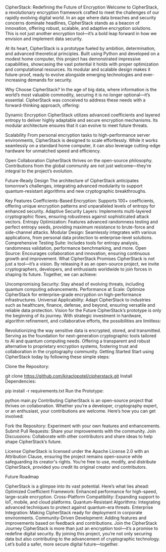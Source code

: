 CipherStack: Redefining the Future of Encryption
Welcome to CipherStack, a revolutionary encryption framework crafted to meet the challenges of our rapidly evolving digital world. In an age where data breaches and security concerns dominate headlines, CipherStack stands as a beacon of innovation, offering robust, scalable, and adaptive encryption solutions. This is not just another encryption tool—it’s a bold leap forward in how we envision and implement data security.

At its heart, CipherStack is a prototype fueled by ambition, determination, and advanced theoretical principles. Built using Python and developed on a modest home computer, this project has demonstrated impressive capabilities, showcasing the vast potential it holds with proper optimization and computational resources. Its modular and scalable design makes it future-proof, ready to evolve alongside emerging technologies and ever-increasing demands for security.

Why Choose CipherStack?
In the age of big data, where information is the world’s most valuable commodity, securing it is no longer optional—it’s essential. 
CipherStack was conceived to address these needs with a forward-thinking approach, offering:

Dynamic Encryption
CipherStack utilizes advanced coefficients and layered entropy to deliver highly adaptable and secure encryption mechanisms. 
Its modular architecture ensures that it can evolve to meet future threats.

Scalability
From personal encryption tasks to high-performance server environments, CipherStack is designed to scale effortlessly. 
While it works seamlessly on a standard home computer, it can also leverage cutting-edge hardware for unmatched speed and efficiency.

Open Collaboration
CipherStack thrives on the open-source philosophy. 
Contributions from the global community are not just welcome—they’re integral to the project’s evolution.

Future-Ready Design
The architecture of CipherStack anticipates tomorrow’s challenges, integrating advanced modularity to support quantum-resistant algorithms and new cryptographic breakthroughs.

Key Features
Coefficients-Based Encryption: Supports 100+ coefficients, offering unique encryption patterns and unparalleled levels of entropy for enhanced security.
Adaptive Security Layers: Implements multi-layered cryptographic flows, ensuring robustness against sophisticated attack vectors.
Entropy Optimization: Features advanced randomness testing and perfect entropy seeds, providing maximum resistance to brute-force and side-channel attacks.
Modular Design: Seamlessly integrates with various applications, from personal data protection to enterprise-level solutions.
Comprehensive Testing Suite: Includes tools for entropy analysis, randomness validation, performance benchmarking, and more.
Open Source: Encourages collaboration and innovation, ensuring continuous growth and improvement.
What CipherStack Promises
CipherStack is not just a tool—it’s a vision. By releasing it as an open-source project, we invite cryptographers, developers, and enthusiasts worldwide to join forces in shaping its future. Together, we can achieve:

Uncompromising Security: Stay ahead of evolving threats, including quantum computing advancements.
Performance at Scale: Optimize CipherStack for enterprise-grade encryption on high-performance infrastructures.
Universal Applicability: Adapt CipherStack to industries such as healthcare, finance, defense, and beyond, ensuring versatile and reliable data protection.
Vision for the Future
CipherStack’s prototype is only the beginning of its journey. With strategic investment in hardware, algorithm refinement, and collaborative efforts, the possibilities are limitless:

Revolutionizing the way sensitive data is encrypted, stored, and transmitted.
Serving as the foundation for next-generation cryptographic tools tailored to AI and quantum computing needs.
Offering a transparent and robust alternative to proprietary encryption systems, fostering trust and collaboration in the cryptography community.
Getting Started
Start using CipherStack today by following these simple steps:

Clone the Repository:

git clone https://github.com/kiraclopotel/cipherstack.git
Install Dependencies:

pip install -r requirements.txt
Run the Prototype:

python main.py
Contributing
CipherStack is an open-source project that thrives on collaboration. Whether you’re a developer, cryptography expert, or an enthusiast, your contributions are welcome. Here’s how you can get involved:

Fork the Repository: Experiment with your own features and enhancements.
Submit Pull Requests: Share your improvements with the community.
Join Discussions: Collaborate with other contributors and share ideas to help shape CipherStack’s future.

License
CipherStack is licensed under the Apache License 2.0 with an Attribution Clause, ensuring the project remains open-source while safeguarding its creator's rights. You’re free to use, modify, and distribute CipherStack, provided you credit its original creator and contributors.


Future Roadmap

CipherStack is a glimpse into its vast potential. Here’s what lies ahead:
Optimized Coefficient Framework: Enhanced performance for high-speed, large-scale encryption.
Cross-Platform Compatibility: Expanding support to IoT, mobile, and cloud platforms.
Quantum-Resistant Algorithms: Integrating advanced techniques to protect against quantum-era threats.
Enterprise Integration: Making CipherStack ready for deployment in corporate environments.
Community-Driven Development: Adding features and improvements based on feedback and contributions.
Join the CipherStack Journey
CipherStack is more than just an encryption tool—it’s a promise to redefine digital security. 
By joining this project, you’re not only securing data but also contributing to the advancement of cryptographic technology. 
Let’s build a safer, more secure digital future—together.
